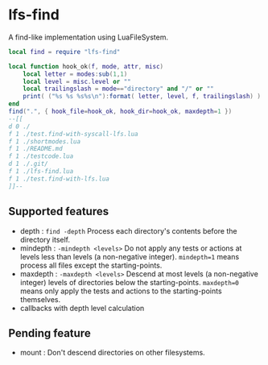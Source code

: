 # lfs-find

A find-like implementation using LuaFileSystem.

```lua
local find = require "lfs-find"

local function hook_ok(f, mode, attr, misc)
	local letter = modes:sub(1,1)
	local level = misc.level or ""
	local trailingslash = mode=="directory" and "/" or ""
	print( ("%s %s %s%s\n"):format( letter, level, f, trailingslash) )
end
find(".", { hook_file=hook_ok, hook_dir=hook_ok, maxdepth=1 })
--[[
d 0 ./
f 1 ./test.find-with-syscall-lfs.lua
f 1 ./shortmodes.lua
f 1 ./README.md
f 1 ./testcode.lua
d 1 ./.git/
f 1 ./lfs-find.lua
f 1 ./test.find-with-lfs.lua
]]--
```

## Supported features

* depth : `find -depth` Process each directory's contents before the directory itself.
* mindepth : `-mindepth <levels>` Do not apply any tests or actions at levels less than levels (a non-negative integer). `mindepth=1` means process all files except the starting-points.
* maxdepth : `-maxdepth <levels>` Descend at most levels (a non-negative integer) levels of directories below the starting-points. `maxdepth=0` means only apply the tests and actions to the starting-points themselves.
* callbacks with depth level calculation

## Pending feature

* mount : Don't descend directories on other filesystems.

